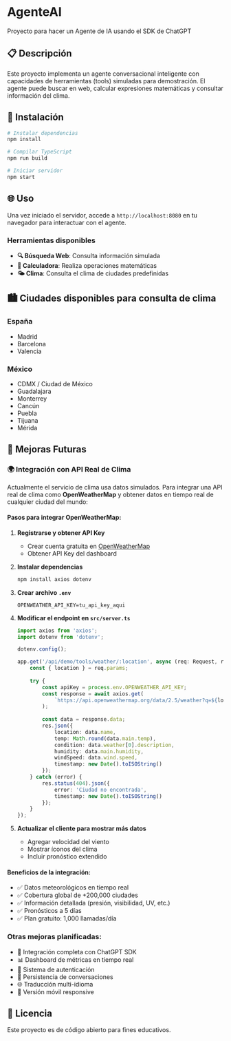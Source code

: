 # AgenteAI

Proyecto para hacer un Agente de IA usando el SDK de ChatGPT

## 📋 Descripción

Este proyecto implementa un agente conversacional inteligente con capacidades de herramientas (tools) simuladas para demostración. El agente puede buscar en web, calcular expresiones matemáticas y consultar información del clima.

## 🚀 Instalación

```bash
# Instalar dependencias
npm install

# Compilar TypeScript
npm run build

# Iniciar servidor
npm start
```

## 🌐 Uso

Una vez iniciado el servidor, accede a `http://localhost:8080` en tu navegador para interactuar con el agente.

### Herramientas disponibles

- **🔍 Búsqueda Web**: Consulta información simulada
- **🧮 Calculadora**: Realiza operaciones matemáticas
- **🌤️ Clima**: Consulta el clima de ciudades predefinidas

## 🏙️ Ciudades disponibles para consulta de clima

### España
- Madrid
- Barcelona
- Valencia

### México
- CDMX / Ciudad de México
- Guadalajara
- Monterrey
- Cancún
- Puebla
- Tijuana
- Mérida

## 🔮 Mejoras Futuras

### 🌍 Integración con API Real de Clima

Actualmente el servicio de clima usa datos simulados. Para integrar una API real de clima como **OpenWeatherMap** y obtener datos en tiempo real de cualquier ciudad del mundo:

#### Pasos para integrar OpenWeatherMap:

1. **Registrarse y obtener API Key**
   - Crear cuenta gratuita en [OpenWeatherMap](https://openweathermap.org/api)
   - Obtener API Key del dashboard

2. **Instalar dependencias**
   ```bash
   npm install axios dotenv
   ```

3. **Crear archivo `.env`**
   ```env
   OPENWEATHER_API_KEY=tu_api_key_aqui
   ```

4. **Modificar el endpoint en `src/server.ts`**
   ```typescript
   import axios from 'axios';
   import dotenv from 'dotenv';
   
   dotenv.config();
   
   app.get('/api/demo/tools/weather/:location', async (req: Request, res: Response): Promise<void> => {
       const { location } = req.params;
       
       try {
           const apiKey = process.env.OPENWEATHER_API_KEY;
           const response = await axios.get(
               `https://api.openweathermap.org/data/2.5/weather?q=${location}&appid=${apiKey}&units=metric&lang=es`
           );
           
           const data = response.data;
           res.json({
               location: data.name,
               temp: Math.round(data.main.temp),
               condition: data.weather[0].description,
               humidity: data.main.humidity,
               windSpeed: data.wind.speed,
               timestamp: new Date().toISOString()
           });
       } catch (error) {
           res.status(404).json({
               error: 'Ciudad no encontrada',
               timestamp: new Date().toISOString()
           });
       }
   });
   ```

5. **Actualizar el cliente para mostrar más datos**
   - Agregar velocidad del viento
   - Mostrar íconos del clima
   - Incluir pronóstico extendido

#### Beneficios de la integración:
- ✅ Datos meteorológicos en tiempo real
- ✅ Cobertura global de +200,000 ciudades
- ✅ Información detallada (presión, visibilidad, UV, etc.)
- ✅ Pronósticos a 5 días
- ✅ Plan gratuito: 1,000 llamadas/día

### Otras mejoras planificadas:
- 🤖 Integración completa con ChatGPT SDK
- 📊 Dashboard de métricas en tiempo real
- 🔐 Sistema de autenticación
- 💾 Persistencia de conversaciones
- 🌐 Traducción multi-idioma
- 📱 Versión móvil responsive

## 📝 Licencia

Este proyecto es de código abierto para fines educativos.
